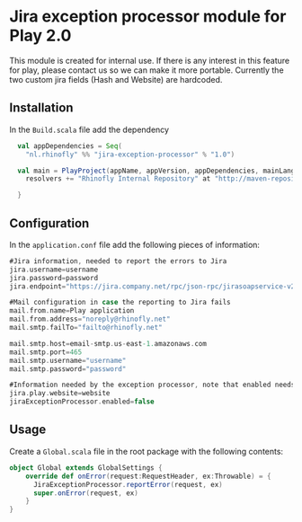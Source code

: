 Jira exception processor module for Play 2.0
============================================

This module is created for internal use. If there is any interest in this feature for play, please contact us so we 
can make it more portable. Currently the two custom jira fields (Hash and Website) are hardcoded.

Installation
------------

In the `Build.scala` file add the dependency

``` scala
  val appDependencies = Seq(
    "nl.rhinofly" %% "jira-exception-processor" % "1.0")

  val main = PlayProject(appName, appVersion, appDependencies, mainLang = SCALA).settings(
    resolvers += "Rhinofly Internal Repository" at "http://maven-repository.rhinofly.net:8081/artifactory/libs-release-local")

  }
```

Configuration
-------------

In the `application.conf` file add the following pieces of information:

``` scala
#Jira information, needed to report the errors to Jira
jira.username=username
jira.password=password
jira.endpoint="https://jira.company.net/rpc/json-rpc/jirasoapservice-v2/"

#Mail configuration in case the reporting to Jira fails
mail.from.name=Play application
mail.from.address="noreply@rhinofly.net"
mail.smtp.failTo="failto@rhinofly.net"

mail.smtp.host=email-smtp.us-east-1.amazonaws.com
mail.smtp.port=465
mail.smtp.username="username"
mail.smtp.password="password"

#Information needed by the exception processor, note that enabled needs to be changed to true in production
jira.play.website=website 
jiraExceptionProcessor.enabled=false
```


Usage
-----

Create a `Global.scala` file in the root package with the following contents:

``` scala
object Global extends GlobalSettings {
	override def onError(request:RequestHeader, ex:Throwable) = {
	  JiraExceptionProcessor.reportError(request, ex)
	  super.onError(request, ex)
	}
}
```





